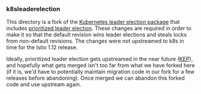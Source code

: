 ### k8sleaderelection

This directory is a fork of the [Kubernetes leader election package](https://github.com/kubernetes/kubernetes/tree/67fa728bcf795e864ef5a63fa4144ae044967581/staging/src/k8s.io/client-go/tools/leaderelection) that includes [prioritized leader election](https://github.com/kubernetes/kubernetes/pull/103442). These changes are required in order to make it so that the default revision wins leader elections and steals locks from non-default revisions. The changes were not upstreamed to k8s in time for the Istio 1.12 release.

Ideally, prioritized leader election gets upstreamed in the near future ([KEP](https://github.com/kubernetes/enhancements/pull/2836)), and hopefully what gets merged isn't too far from what we have forked here (if it is, we'd have to potentially maintain migration code in our fork for a few releases before abandoning). Once merged we can abandon this forked code and use upstream again.

